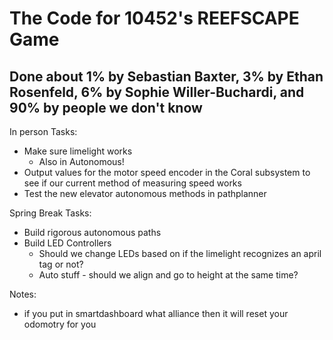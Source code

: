 # The Code for 10452's REEFSCAPE Game

## Done about 1% by Sebastian Baxter, 3% by Ethan Rosenfeld, 6% by Sophie Willer-Buchardi, and 90% by people we don't know

In person Tasks:
- Make sure limelight works
    - Also in Autonomous! 
- Output values for the motor speed encoder in the Coral subsystem to see if our current method of measuring speed works
- Test the new elevator autonomous methods in pathplanner

Spring Break Tasks:
- Build rigorous autonomous paths
- Build LED Controllers
    - Should we change LEDs based on if the limelight recognizes an april tag or not?
    - Auto stuff - should we align and go to height at the same time?

Notes:
- if you put in smartdashboard what alliance then it will reset your odomotry for you